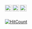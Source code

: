 

<a href="https://www.linkedin.com/in/watislaf/">
  <img align="left" alt="Jasneet Singh - LinkedIn" width="22px" src="https://cdn.jsdelivr.net/npm/simple-icons@v3/icons/linkedin.svg"/>
</a>
<a href="https://www.instagram.com/watislaf/">
  <img align="left" alt="Innovative Coder - Instagram" width="22px" src="https://cdn.jsdelivr.net/npm/simple-icons@v3/icons/instagram.svg"/>
</a>
<a href="https://www.facebook.com/profile.php?id=100013410640050r">
  <img align="left" alt="Jasneet Singh - Twitter" width="22px" src="https://cdn.jsdelivr.net/npm/simple-icons@v3/icons/facebook.svg"/>
</a>
<br />
<br />

[![HitCount](http://hits.dwyl.com/watislaf/watislaf.svg?style=flat-square)](http://hits.dwyl.com/watislaf/watislaf)
   
